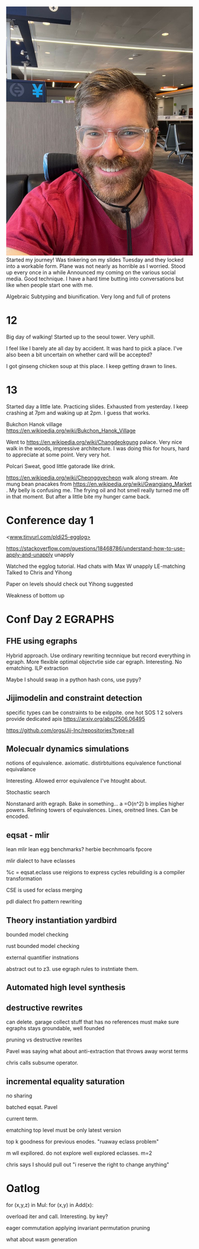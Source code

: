 
![](/assets/pldi_2025.jpg)
Started my journey!
Was tinkering on my slides Tuesday and they locked into a workable form.
Plane was not nearly as horrible as I worried. Stood up every once in a while
Announced my coming on the various social media. Good technique. I have a hard time butting into conversations but like when people start one with me.

Algebraic Subtyping and biunification. Very long and full of protens

# 12

Big day of walking! Started up to the seoul tower. Very uphill.

I feel like I barely ate all day by accident. It was hard to pick a place.
I've also been a bit uncertain on whether card will be accepted?

I got ginseng chicken soup at this place. I keep getting drawn to lines.

# 13

Started day a little late. Practicing slides. Exhausted from yesterday. I keep crashing at 7pm and waking up at 2pm. I guess that works.

Bukchon Hanok village <https://en.wikipedia.org/wiki/Bukchon_Hanok_Village>

Went to  <https://en.wikipedia.org/wiki/Changdeokgung> palace. Very nice walk in the woods, impressive architecture. I was doing this for hours, hard to appreciate at some point. Very very hot.

Polcari Sweat, good little gatorade like drink.

<https://en.wikipedia.org/wiki/Cheonggyecheon> walk along stream. Ate mung bean pnacakes from <https://en.wikipedia.org/wiki/Gwangjang_Market> . My belly is confusing me. The frying oil and hot smell really turned me off in that moment. But after a little bite my hunger came back.

# Conference day 1

<www.tinyurl.com/pldi25-egglog>

<https://stackoverflow.com/questions/18468786/understand-how-to-use-apply-and-unapply> unapply

Watched the egglog tutorial. Had chats with Max W
unapply
LE-matching
Talked to Chris and Yihong

Paper on levels should check out
Yihong suggested

Weakness of bottom up

# Conf Day 2 EGRAPHS

## FHE using egraphs

Hybrid approach. Use ordinary rewriting tecnnique but record everything in egraph.
More flexible optimal objectvtie
side car egraph. Interesting. No ematching.
ILP extraction

Maybe I should swap in a python hash cons, use pypy?

## Jijimodelin and constraint detection

specific types can be constraints to be exlppite.
one hot
SOS 1 2
solvers provide dedicated apis
<https://arxiv.org/abs/2506.06495>

<https://github.com/orgs/Jij-Inc/repositories?type=all>

## Molecualr dynamics simulations

notions of equivalence.
axiomatic.
distirbtuitions equivalence
functional equivalance

Interesting.
Allowed error equivalence I've htought about.

Stochastic search

Nonstanard arith egraph. Bake in something...   a =O(n^2) b  implies higher powers.
Refining towers of equivalences. Lines, oreitned lines. Can be encoded.

## eqsat - mlir

lean mlir
lean egg benchmarks?
herbie becnhmoarls
fpcore

mlir dialect to have eclasses

%c = eqsat.eclass
use reigions to express cycles
rebuilding is a compiler transformation

CSE is used for eclass merging

pdl dialect fro pattern rewriting

## Theory instantiation yardbird

bounded model checking

rust bounded model checking

external quantifier instnations

abstract out to z3. use egraph rules to instntiate them.

## Automated high level synthesis

## destructive rewrites

can delete.
garage collect stuff that has no references
must make sure egraphs stays groundable, well founded

pruning vs destructive rewrites

Pavel was saying what about anti-extraction that throws away worst terms

chris calls subsume operator.

## incremental equality saturation

no sharing

batched eqsat. Pavel

current term.

ematching top level must be only latest version

top k goodness for previous enodes.
"ruaway eclass problem"

m wll expllored. do not explore well explored eclasses. m=2

chris says I should pull out "i reserve the right to change anything"

# Oatlog

for (x,y,z) in Mul:
    for (x,y) in Add(x):

overload iter and call. Interesting.
by key?

eager commutation applying
invariant permutation pruning

what about wasm generation

